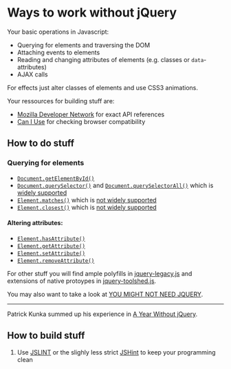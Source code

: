 Ways to work without jQuery
===========================
Your basic operations in Javascript:

* Querying for elements and traversing the DOM
* Attaching events to elements
* Reading and changing attributes of elements (e.g. classes or `data`-attributes)
* AJAX calls

For effects just alter classes of elements and use CSS3 animations.

Your ressources for building stuff are:

* [Mozilla Developer Network](https://developer.mozilla.org/en-US/docs/Web/API) for exact API references
* [Can I Use](http://caniuse.com/) for checking browser compatibility

How to do stuff
---------------------

### Querying for elements

* [`Document.getElementById()`](https://developer.mozilla.org/en-US/docs/Web/API/Document/getElementById)
* [`Document.querySelector()`](https://developer.mozilla.org/en-US/docs/Web/API/Document/querySelector) and [`Document.querySelectorAll()`](https://developer.mozilla.org/en-US/docs/Web/API/Document/querySelectorAll) which is [widely supported](http://caniuse.com/#feat=queryselector)
* [`Element.matches()`](https://developer.mozilla.org/en-US/docs/Web/API/Element/matches) which is [not widely supported](http://caniuse.com/#feat=matchesselector)
* [`Element.closest()`](https://developer.mozilla.org/en-US/docs/Web/API/Element/closest) which is [not widely supported](http://caniuse.com/#feat=element-closest)

#### Altering attributes:

* [`Element.hasAttribute()`](https://developer.mozilla.org/en-US/docs/Web/API/Element/hasAttribute)
* [`Element.getAttribute()`](https://developer.mozilla.org/en-US/docs/Web/API/Element/getAttribute)
* [`Element.setAttribute()`](https://developer.mozilla.org/en-US/docs/Web/API/Element/setAttribute)
* [`Element.removeAttribute()`](https://developer.mozilla.org/en-US/docs/Web/API/Element/removeAttribute)

For other stuff you will find ample polyfills in [jquery-legacy.js](../src/jquery-legacy.js) and extensions of native protoypes in [jquery-toolshed.js](../src/jquery-toolshed.js).

You may also want to take a look at [YOU MIGHT NOT NEED JQUERY](http://youmightnotneedjquery.com/).

---

Patrick Kunka summed up his experience in [A Year Without jQuery](http://blog.wearecolony.com/a-year-without-jquery/).

How to build stuff
------------------

1. Use [JSLINT](https://github.com/stephenmathieson/grunt-jslint) or the slighly less strict [JSHint](https://github.com/gruntjs/grunt-contrib-jshint) to keep your programming clean
